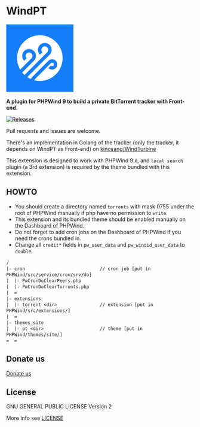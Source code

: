WindPT
======

![WindPT Logo](extensions/torrent/res/images/WindPT.png)

**A plugin for PHPWind 9 to build a private BitTorrent tracker with Front-end.**

[![Releases](https://img.shields.io/github/release/kinosang/WindPT.svg)](https://github.com/kinosang/WindPT/releases/latest)

Pull requests and issues are welcome.

There's an implementation in Golang of the tracker (only the tracker, it depends on WindPT as Front-end) on [kinosang/WindTurbine](https://github.com/kinosang/WindTurbine)

This extension is designed to work with PHPWind 9.x, and `local search` plugin (a 3rd extension) is required by the theme bundled with this extension.

## HOWTO

* You should create a directory named `torrents` with mask 0755 under the root of PHPWind manually if php have no permission to `write`.
* This extension and its bundled theme should be enabled manually on the Dashboard of PHPWind.
* Do not forget to add cron jobs on the Dashboard of PHPWind if you need the crons bundled in.
* Change all `credit*` fields in `pw_user_data` and `pw_windid_user_data` to `double`.

```
/
|- cron                            // cron job [put in PHPWind/src/service/cron/srv/do]
|  |- PwCronDoClearPeers.php
|  |- PwCronDoClearTorrents.php
|  =
|- extensions
|  |- torrent <dir>                // extension [put in PHPWind/src/extensions/]
|  =
|- themes_site
|  |- pt <dir>                     // theme [put in PHPWind/themes/site/]
=  =
```

## Donate us

[Donate us](https://7in0.me/#donate)

## License

GNU GENERAL PUBLIC LICENSE Version 2

More info see [LICENSE](LICENSE)
